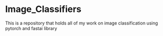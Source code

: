 # Image_Classifiers
This is a repository that holds all of my work on image classification using pytorch and fastai library
